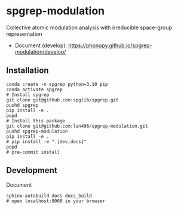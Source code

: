 # spgrep-modulation
Collective atomic modulation analysis with irreducible space-group representation

- Document (develop): <https://phonopy.github.io/spgrep-modulation/develop/>

## Installation

```shell
conda create -n spgrep python=3.10 pip
conda activate spgrep
# Install spgrep
git clone git@github.com:spglib/spgrep.git
pushd spgrep
pip install -e .
popd
# Install this package
git clone git@github.com:lan496/spgrep-modulation.git
pushd spgrep-modulation
pip install -e .
# pip install -e ".[dev,docs]"
popd
# pre-commit install
```

## Development

Document
```shell
sphinx-autobuild docs docs_build
# open localhost:8000 in your browser
```
